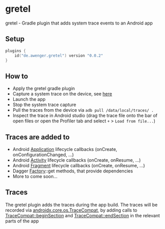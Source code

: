# gretel
gretel - Gradle plugin that adds system trace events to an Android app

## Setup
```kt
plugins {
    id("de.awenger.gretel") version "0.0.2"
}
```

## How to
- Apply the gretel gradle plugin
- Capture a system trace on the device, see [here](https://developer.android.com/topic/performance/tracing/on-device)
- Launch the app
- Stop the system trace capture
- Pull the traces from the device via `adb pull /data/local/traces/ .`
- Inspect the trace in Android studio (drag the trace file onto the bar of open files or open the Profiler tab and select `+` > `Load from file...`)

## Traces are added to

- Android [Application](https://developer.android.com/reference/android/app/Application) lifecycle callbacks (onCreate, onConfigurationChanged, ...)
- Android [Activity](https://developer.android.com/reference/android/app/Activity) lifecycle callbacks (onCreate, onResume, ...)
- Android [Fragment](https://developer.android.com/reference/androidx/fragment/app/Fragment) lifecycle callbacks (onCreate, onResume, ...)
- Dagger [Factory](https://github.com/google/dagger/blob/c40811e71012c0838b83c3dd6b921f42332f2831/java/dagger/internal/Factory.java)::get methods, that provide dependencies
- More to come soon...

## Traces
The gretel plugin adds the traces during the app build.
The traces will be recorded via [androidx.core.os.TraceCompat](https://developer.android.com/reference/androidx/core/os/TraceCompat), by adding calls to [TraceCompat::beginSection](https://developer.android.com/reference/androidx/core/os/TraceCompat#beginSection(java.lang.String)) and [TraceCompat::endSection](https://developer.android.com/reference/androidx/core/os/TraceCompat#endSection()) in the relevant parts of the app